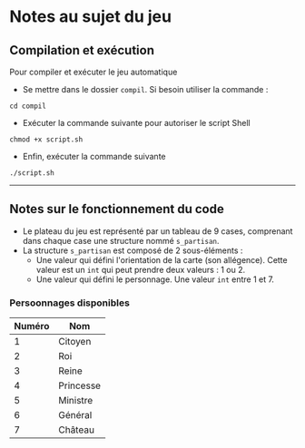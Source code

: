 # Notes au sujet du jeu
## Compilation et exécution

Pour compiler et exécuter le jeu automatique
+ Se mettre dans le dossier `compil`. Si besoin utiliser la commande :
``` console
cd compil
```
+ Exécuter la commande suivante pour autoriser le script Shell
``` console
chmod +x script.sh
```
+ Enfin, exécuter la commande suivante
``` console
./script.sh
```
---
## Notes sur le fonctionnement du code

+ Le plateau du jeu est représenté par un tableau de 9 cases, comprenant dans chaque case une structure nommé `s_partisan`.
+ La structure `s_partisan` est composé de 2 sous-éléments : 
  - Une valeur qui défini l'orientation de la carte (son allégence). Cette valeur est un `int` qui peut prendre deux valeurs : 1 ou 2.
  - Une valeur qui défini le personnage. Une valeur `int` entre 1 et 7.



### Persoonnages disponibles 

| Numéro | Nom |
| ------ | ----------- |
| 1 | Citoyen |
| 2 | Roi |
| 3 | Reine |
| 4 | Princesse |
| 5 | Ministre |
| 6 | Général |
| 7 | Château |
